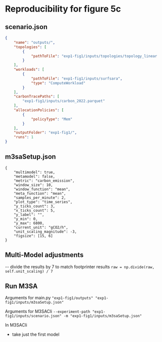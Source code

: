 # Reproducibility for figure 5c

## scenario.json
```json
{
    "name": "outputs/",
    "topologies": [
        {
            "pathToFile": "exp1-fig1/inputs/topologies/topology_linear.json"
        }
    ],
    "workloads": [
        {
            "pathToFile": "exp1-fig1/inputs/surfsara",
            "type": "ComputeWorkload"
        }
    ],
    "carbonTracePaths": [
        "exp1-fig1/inputs/carbon_2022.parquet"
    ],
    "allocationPolicies": [
        {
            "policyType": "Mem"
        }
    ],
    "outputFolder": "exp1-fig1/",
    "runs": 1
}

```


## m3saSetup.json
```shell
{
    "multimodel": true,
    "metamodel": false,
    "metric": "carbon_emission",
    "window_size": 10,
    "window_function": "mean",
    "meta_function": "mean",
    "samples_per_minute": 2,
    "plot_type": "time_series",
    "y_ticks_count": 3,
    "x_ticks_count": 5,
    "y_label": "",
    "y_min": 0,
    "y_max": 6800,
    "current_unit": "gCO2/h",
    "unit_scaling_magnitude": -3,
    "figsize": [15, 6]
}
```


## Multi-Model adjustments
-- divide the results by 7 to match footprinter results
`raw = np.divide(raw, self.unit_scaling) / 7`

## Run M3SA
Arguments for main.py
`"exp1-fig1/outputs" "exp1-fig1/inputs/m3saSetup.json"`

Arguments for M3SACli
`--experiment-path "exp1-fig1/inputs/scenario.json" -m "exp1-fig1/inputs/m3saSetup.json"`

In M3SACli
- take just the first model
